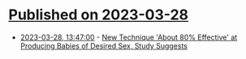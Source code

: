 # [Published on 2023-03-28](index.md)

* [2023-03-28, 13:47:00](https://soylentnews.org/article.pl?sid=23/03/27/1549206&from=rss) - [New Technique 'About 80% Effective' at Producing Babies of Desired Sex, Study Suggests](https://soylentnews.org/article.pl?sid=23/03/27/1549206&from=rss)

